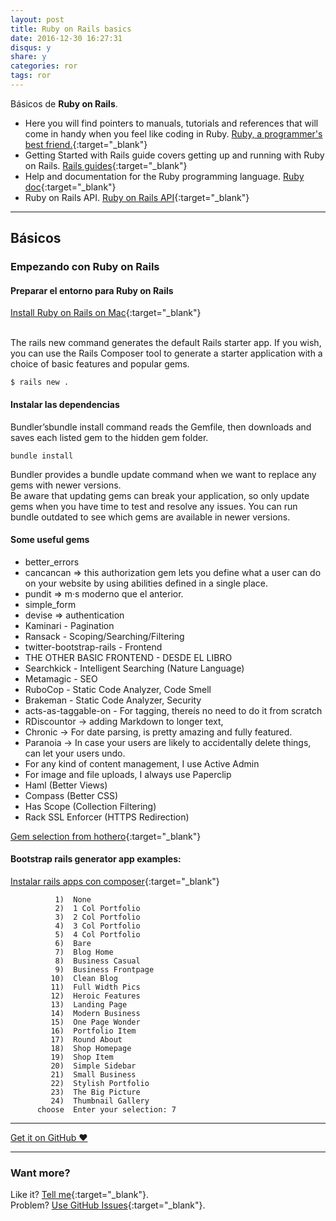 ```yaml
---
layout: post
title: Ruby on Rails basics
date: 2016-12-30 16:27:31
disqus: y
share: y
categories: ror
tags: ror
---
```


Básicos de **Ruby on Rails**.<br>

- Here you will find pointers to manuals, tutorials and references that will come in handy when you feel like coding in Ruby.
[Ruby, a programmer's best friend.](https://www.ruby-lang.org/en/documentation/){:target="_blank"}
- Getting Started with Rails guide covers getting up and running with Ruby on Rails.
[Rails guides](http://guides.rubyonrails.org/getting_started.html){:target="_blank"}
- Help and documentation for the Ruby programming language.
[Ruby doc](http://ruby-doc.org){:target="_blank"}
- Ruby on Rails API.
[Ruby on Rails API](http://api.rubyonrails.org){:target="_blank"}

---

## Básicos

### Empezando con Ruby on Rails

#### Preparar el entorno para Ruby on Rails

[Install Ruby on Rails on Mac](http://railsapps.github.io/installrubyonrails-mac.html){:target="_blank"}<br><br>

The rails new command generates the default Rails starter app. If you wish, you can use the Rails Composer tool to generate a starter application with a choice of basic features and popular gems.

```
$ rails new .
```

#### Instalar las dependencias

Bundler’sbundle install command reads the Gemfile, then downloads and saves each listed gem to the hidden gem folder.

```
bundle install
```

Bundler provides a bundle update command when we want to replace any gems with newer versions.<br>
Be aware that updating gems can break your application, so only update gems when you have time to test and resolve any issues. You can run bundle outdated to see which gems are available in newer versions.

#### Some useful gems
- better_errors
- cancancan  =>  this authorization gem lets you define what a user can do on your website by using abilities defined in a single place.
- pundit  => m·s moderno que el anterior.
- simple_form
- devise   => authentication
- Kaminari - Pagination
- Ransack - Scoping/Searching/Filtering
- twitter-bootstrap-rails - Frontend
- THE OTHER BASIC FRONTEND - DESDE EL LIBRO
- Searchkick - Intelligent Searching (Nature Language)
- Metamagic - SEO
- RuboCop - Static Code Analyzer, Code Smell
- Brakeman - Static Code Analyzer, Security
- acts-as-taggable-on - For tagging, thereís no need to do it from scratch
- RDiscountor -> adding Markdown to longer text,
- Chronic  -> For date parsing, is pretty amazing and fully featured.
- Paranoia -> In case your users are likely to accidentally delete things, can let your users undo.
- For any kind of content management, I use Active Admin
- For image and file uploads, I always use Paperclip
- Haml (Better Views)
- Compass (Better CSS)
- Has Scope (Collection Filtering)
- Rack SSL Enforcer (HTTPS Redirection)

[Gem selection from hothero](https://github.com/hothero/awesome-rails-gem){:target="_blank"}

#### Bootstrap rails generator app examples:

[Instalar rails apps con composer](https://github.com/RailsApps/rails-composer){:target="_blank"}

```
          1)  None
          2)  1 Col Portfolio
          3)  2 Col Portfolio
          4)  3 Col Portfolio
          5)  4 Col Portfolio
          6)  Bare
          7)  Blog Home
          8)  Business Casual
          9)  Business Frontpage
         10)  Clean Blog
         11)  Full Width Pics
         12)  Heroic Features
         13)  Landing Page
         14)  Modern Business
         15)  One Page Wonder
         16)  Portfolio Item
         17)  Round About
         18)  Shop Homepage
         19)  Shop Item
         20)  Simple Sidebar
         21)  Small Business
         22)  Stylish Portfolio
         23)  The Big Picture
         24)  Thumbnail Gallery
      choose  Enter your selection: 7
```

---

<a href="https://github.com/mariope/apuntes" target="_blank" class="big-button gray">Get it on GitHub &hearts;</a>

---

### Want more?

Like it? [Tell me](http://twitter.com/mariodevelop){:target="_blank"}.<br/>
Problem? [Use GitHub Issues](https://github.com/mariope/apuntes/issues){:target="_blank"}.
